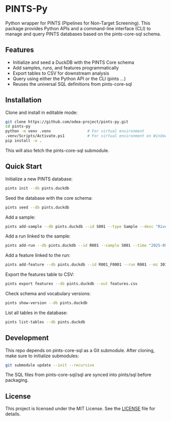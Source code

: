 # PINTS-Py

Python wrapper for PINTS (Pipelines for Non-Target Screening).
This package provides Python APIs and a command-line interface (CLI) to manage and query PINTS databases based on the pints-core-sql schema.

## Features
- Initialize and seed a DuckDB with the PINTS Core schema
- Add samples, runs, and features programmatically
- Export tables to CSV for downstream analysis
- Query using either the Python API or the CLI (pints ...)
- Reuses the universal SQL definitions from pints-core-sql

## Installation
Clone and install in editable mode:
```bash
git clone https://github.com/odea-project/pints-py.git
cd pints-py
python -m venv .venv                # For virtual environment
.venv/Scripts/Activate.ps1          # For virtual environment on Windows PowerShell
pip install -e .
```

This will also fetch the pints-core-sql submodule.

## Quick Start
Initialize a new PINTS database:
```bash
pints init --db pints.duckdb
```
Seed the database with the core schema:
```bash
pints seed --db pints.duckdb
``` 

Add a sample:
```bash
pints add-sample --db pints.duckdb --id S001 --type Sample --desc "River water"
```

Add a run linked to the sample:
```bash
pints add-run --db pints.duckdb --id R001 --sample S001 --time "2025-09-12 09:00:00" --instrument QTOF-XYZ --method POS_5min --batch B01
```

Add a feature linked to the run:
```bash
pints add-feature --db pints.duckdb --id R001_F0001 --run R001 --mz 301.123456 --rt 312.4 --area 154321.2
```

Export the features table to CSV:
```bash 
pints export features --db pints.duckdb --out features.csv
```

Check schema and vocabulary versions:
```bash 
pints show-version --db pints.duckdb
```

List all tables in the database:
```bash
pints list-tables --db pints.duckdb
```

## Development
This repo depends on pints-core-sql as a Git submodule.
After cloning, make sure to initialize submodules:
```bash
git submodule update --init --recursive
```
The SQL files from pints-core-sql/sql are synced into pints/sql before packaging.

## License
This project is licensed under the MIT License. See the [LICENSE](LICENSE) file for details.
